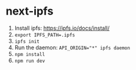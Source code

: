 # next-ipfs

1. Install ipfs: https://ipfs.io/docs/install/
2. `export IPFS_PATH=.ipfs`
3. `ipfs init`
4. Run the daemon: `API_ORIGIN="*" ipfs daemon`
5. `npm install`
6. `npm run dev`
